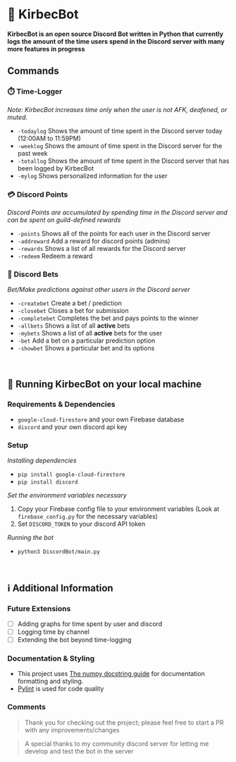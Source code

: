 # 🤖 KirbecBot
**KirbecBot is an open source Discord Bot written in Python that currently logs the amount of the time users spend in the Discord server with many more features in progress**
<br/>

## Commands

### ⏱️ Time-Logger 

*Note: KirbecBot increases time only when the user is not AFK, deafened, or muted.*

* ```-todaylog``` Shows the amount of time spent in the Discord server today (12:00AM to 11:59PM)
* ```-weeklog``` Shows the amount of time spent in the Discord server for the past week
* ```-totallog``` Shows the amount of time spent in the Discord server that has been logged by KirbecBot
* ```-mylog``` Shows personalized information for the user

### 💳 Discord Points
*Discord Points are accumulated by spending time in the Discord server and can be spent on guild-defined rewards*

* ```-points``` Shows all of the points for each user in the Discord server
* ```-addreward``` Add a reward for discord points (admins)
* ```-rewards``` Shows a list of all rewards for the Discord server
* ```-redeem``` Redeem a reward 

### 🎲 Discord Bets
*Bet/Make predictions against other users in the Discord server*

* ```-createbet``` Create a bet / prediction
* ```-closebet``` Closes a bet for submission
* ```-completebet``` Completes the bet and pays points to the winner
* ```-allbets``` Shows a list of all **active** bets
* ```-mybets``` Shows a list of all **active** bets for the user
* ```-bet``` Add a bet on a particular prediction option
* ```-showbet``` Shows a particular bet and its options

<br/>

## 🚀 Running KirbecBot on your local machine

### Requirements & Dependencies
* ```google-cloud-firestore``` and your own Firebase database
* ```discord``` and your own discord api key

### Setup
*Installing dependencies*
- ```pip install google-cloud-firestore```
- ```pip install discord```

*Set the environment variables necessary*
1. Copy your Firebase config file to your environment variables (Look at ```firebase_config.py``` for the necessary variables)
2. Set ```DISCORD_TOKEN``` to your discord API token

*Running the bot*
- ```python3 DiscordBot/main.py```
<br/>

## ℹ️ Additional Information

### Future Extensions
 - [ ] Adding graphs for time spent by user and discord
 - [ ] Logging time by channel
 - [ ] Extending the bot beyond time-logging
 
### Documentation & Styling
- This project uses [The numpy docstring guide](https://numpydoc.readthedocs.io/en/latest/format.html) for documentation formatting and styling. 
- [Pylint](https://www.pylint.org/) is used for code quality

### Comments
> Thank you for checking out the project; please feel free to start a PR with any improvements/changes

> A special thanks to my community discord server for letting me develop and test the bot in the server
